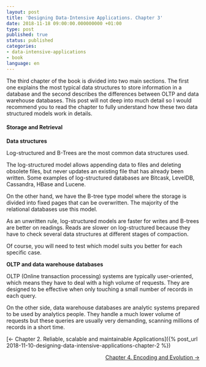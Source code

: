```yaml
---
layout: post
title: 'Designing Data-Intensive Applications. Chapter 3'
date: 2018-11-18 09:00:00.000000000 +01:00
type: post
published: true 
status: published
categories:
- data-intensive-applications
- book
language: en
---
```


The third chapter of the book is divided into two main sections. The first one explains the most typical data structures to store information in a database and the second describes the differences between OLTP and data warehouse databases. This post will not deep into much detail so I would recommend you to read the chapter to fully understand how these two data structured models work in details. 

#### Storage and Retrieval

**Data structures**

Log-structured and B-Trees are the most common data structures used.

The log-structured model allows appending data to files and deleting obsolete files, but never updates an existing file that has already been written. Some examples of log-structured databases are Bitcask, LevelDB, Cassandra, HBase and Lucene.

On the other hand, we have the B-tree type model where the storage is divided into fixed pages that can be overwritten. The majority of the relational databases use this model.

As an unwritten rule, log-structured models are faster for writes and B-trees are better on readings. Reads are slower on log-structured because they have to check several data structures at different stages of compaction.

Of course, you will need to test which model suits you better for each specific case.

**OLTP and data warehouse databases**

OLTP (Online transaction processing) systems are typically user-oriented, which means they have to deal with a high volume of requests. They are designed to be effective when only touching a small number of records in each query.

On the other side, data warehouse databases are analytic systems prepared to be used by analytics people. They handle a much lower volume of requests but these queries are usually very demanding, scanning millions of records in a short time. 


[<- Chapter 2. Reliable, scalable and maintainable Applications]({% post_url 2018-11-10-designing-data-intensive-applications-chapter-2 %})

<p style="text-align: right">
<a href="{% post_url 2018-11-25-designing-data-intensive-applications-chapter-4 %}">Chapter 4. Encoding and Evolution -></a>
</p>